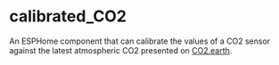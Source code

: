 # calibrated_CO2
An ESPHome component that can calibrate the values of a CO2 sensor against the latest atmospheric CO2 presented on [CO2.earth](www.co2.earth). 
